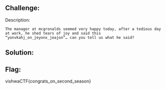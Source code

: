 Challenge:
----------

Description:
```
The manager at mcgronalds seemed very happy today, after a tedious day at work, he shed tears of joy and said this
“yonvkahj_on_jeyonx_jeajon”… can you tell us what he said?
```

Solution:
---------








Flag:
-----
vishwaCTF{congrats_on_second_season}
